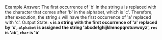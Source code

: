 Example Answer:
The first occurrence of 'b' in the string `s` is replaced with the character that comes after 'b' in the alphabet, which is 'c'. Therefore, after execution, the string `s` will have the first occurrence of 'a' replaced with 'c'.
Output State: **`s` is a string with the first occurrence of 'a' replaced by 'c', `alphabet` is assigned the string 'abcdefghijklmnopqrstuvwxyz', `res` is 'ab', `char` is 'b'**
